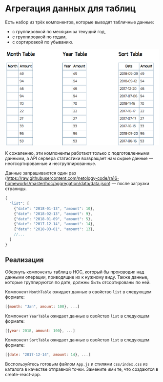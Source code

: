 # Агрегация данных для таблиц

Есть набор из трёх компонентов, которые выводят табличные данные:

- с группировкой по месяцам за текущий год,
- с группировкой по годам,
- с сортировкой по убыванию.

![Aggregation](./assets/aggregation.png)

К сожалению, эти компоненты работают только с подготовленными данными, а API сервера статистики возвращает нам сырые данные — неотсортированные и несгруппированные.

Данные запрашиваются один раз (<https://raw.githubusercontent.com/netology-code/ra16-homeworks/master/hoc/aggregation/data/data.json>) — после загрузки страницы.

```js
{
  "list": [
    {"date": "2018-01-13", "amount": 10},
    {"date": "2018-02-13", "amount": 9},
    {"date": "2018-01-09", "amount": 5},
    {"date": "2017-12-14", "amount": 14},
    {"date": "2018-03-01", "amount": 13},
    //...
  ]
}
```

## Реализация

Обернуть компоненты таблиц в HOC, который бы производил над данными операции, приводящие их к нужному виду.
Также данные, которые группируются по дате, должны быть отсортированы по ней.

Компонент `MonthTable` ожидает данные в свойство `list` в следующем формате:

```js
[{month: "Jan", amount: 100}, ...]
```

Компонент `YearTable` ожидает данные в свойство `list` в следующем формате:

```js
[{year: 2018, amount: 100}, ...]
```

Компонент `SortTable` ожидает данные в свойство `list` в следующем формате:

```js
[{date: "2017-12-14", amount: 14}, ...]
```

Воспользуйтесь готовым файлом `App.js` и стилями `css/index.css` из каталога в качестве отправной точки. Замените ими те, что создаются в create-react-app.
